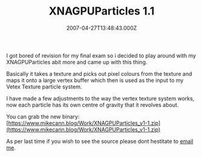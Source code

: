 ﻿---
coverImage: /images/fallback-post-header.png
date: '2007-04-27T13:48:43.000Z'
tags: []
title: XNAGPUParticles 1.1
oldUrl: /c/xnagpuparticles-11
---

I got bored of revision for my final exam so i decided to play around with my XNAGPUParticles abit more and came up with this thing.

<!-- more -->

Basically it takes a texture and picks out pixel colours from the texture and maps it onto a large vertex buffer which then is used as the input to my Vetex Texture particle system.

I have made a few adjustments to the way the vertex texture system works, now each particle has its own centre of gravity that it revolves about.

You can grab the new binary: [https://www.mikecann.blog/Work/XNAGPUParticles_v1-1.zip](https://www.mikecann.blog/Work/XNAGPUParticles_v1-1.zip)

As per last time if you wish to see the source please dont hestitate to [email me](https://mailto:mike.cann@gmail.com).
